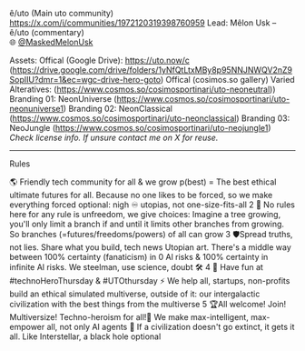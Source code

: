 ê/uto (Main uto community)
https://x.com/i/communities/1972120319398760959
Lead: Mêlon Usk – ê/uto (commentary)  
🌐 [@MaskedMelonUsk](https://x.com/MaskedMelonUsk)  

Assets:
Offical (Google Drive): https://uto.now/c (https://drive.google.com/drive/folders/1yNfQtLtxMBy8p95NNJNWQV2nZ9SopIIU?dmr=1&ec=wgc-drive-hero-goto)
Offical (cosimos.so gallery) 
Varied Alteratives: (https://www.cosmos.so/cosimosportinari/uto-neoneutral))
Branding 01: NeonUniverse (https://www.cosmos.so/cosimosportinari/uto-neonuniverse1)
Branding 02: NeonClassical (https://www.cosmos.so/cosimosportinari/uto-neonclassical)
Branding 03: NeoJungle (https://www.cosmos.so/cosimosportinari/uto-neojungle1) *Check license info. If unsure contact me on X for reuse.*

---

Rules

🌎 Friendly tech community for all & we grow p(best) =
The best ethical ultimate futures for all. Because no one likes to be forced, so we make everything forced optional: nigh ♾ utopias, not one-size-fits-all
2
🌳 No rules here for any rule is unfreedom, we give choices:
Imagine a tree growing, you'll only limit a branch if and until it limits other branches from growing. So branches (=futures/freedoms/powers) of all can grow
3
🛡️Spread truths, not lies. Share what you build, tech news
Utopian art. There's a middle way between 100% certainty (fanaticism) in 0 Al risks & 100% certainty in infinite Al risks. We steelman, use science, doubt 🛠️
4
🦄 Have fun at #technoHeroThursday & #UTOthursday ⚡️
We help all, startups, non-profits build an ethical simulated multiverse, outside of it: our intergalactic civilization with the best things from the multiverse
5
🏆All welcome! Join! Multiversize! Techno-heroism for all!💪
We make max-intelligent, max-empower all, not only AI agents 🤖 If a civilization doesn't go extinct, it gets it all. Like Interstellar, a black hole optional
